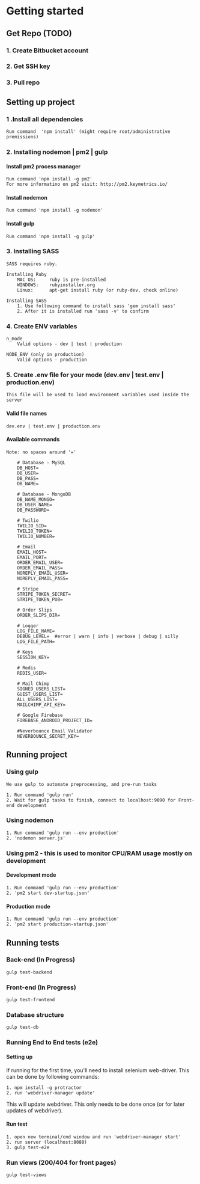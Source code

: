 # Getting started
## Get Repo (TODO)
### 1. Create Bitbucket account
### 2. Get SSH key
### 3. Pull repo

## Setting up project
### 1 .Install all dependencies
	Run command  'npm install' (might require root/administrative premissions)

### 2. Installing nodemon | pm2 | gulp
#### Install pm2 process manager
	Run command 'npm install -g pm2'
	For more informatino on pm2 visit: http://pm2.keymetrics.io/

#### Install nodemon
	Run command 'npm install -g nodemon'

#### Install gulp
	Run command 'npm install -g gulp'

### 3. Installing SASS
	SASS requires ruby.

	Installing Ruby
		MAC OS:  	ruby is pre-installed
		WINDOWS:	rubyinstaller.org
		Linux:		apt-get install ruby (or ruby-dev, check online)

	Installing SASS
		1. Use following command to install sass 'gem install sass'
		2. After it is installed run 'sass -v' to confirm
	

### 4. Create ENV variables 
	n_mode
		Valid options - dev | test | production
	
	NODE_ENV (only in production)
		Valid options - production

### 5. Create .env file for your mode (dev.env | test.env | production.env)
	This file will be used to load environment variables used inside the server
#### Valid file names
	dev.env | test.env | production.env

#### Available commands
	Note: no spaces around '='

		# Database - MySQL
		DB_HOST=
		DB_USER=
		DB_PASS=
		DB_NAME=

		# Database - MongoDB
		DB_NAME_MONGO=
		DB_USER_NAME=
		DB_PASSWORD=

		# Twilio
		TWILIO_SID=
		TWILIO_TOKEN=
		TWILIO_NUMBER=

		# Email
		EMAIL_HOST=
		EMAIL_PORT=
		ORDER_EMAIL_USER=
		ORDER_EMAIL_PASS=
		NOREPLY_EMAIL_USER=
		NOREPLY_EMAIL_PASS=

		# Stripe
		STRIPE_TOKEN_SECRET=
		STRIPE_TOKEN_PUB=
		
		# Order Slips
		ORDER_SLIPS_DIR=
		
		# Logger
		LOG_FILE_NAME=
		DEBUG_LEVEL=  #error | warn | info | verbose | debug | silly 
		LOG_FILE_PATH=

		# Keys
		SESSION_KEY=

		# Redis
		REDIS_USER=

		# Mail Chimp
		SIGNED_USERS_LIST=
		GUEST_USERS_LIST=
		ALL_USERS_LIST=
		MAILCHIMP_API_KEY=

		# Google Firebase
		FIREBASE_ANDROID_PROJECT_ID=

		#Neverbounce Email Validator
		NEVERBOUNCE_SECRET_KEY=

## Running project
### Using gulp
	We use gulp to automate preprocessing, and pre-run tasks

	1. Run command 'gulp run'
	2. Wait for gulp tasks to finish, connect to localhost:9090 for Front-end development

### Using nodemon
	1. Run command 'gulp run --env production'
	2. 'nodemon server.js'

### Using pm2 - this is used to monitor CPU/RAM usage mostly on development
#### Development mode
	1. Run command 'gulp run --env production'
	2. 'pm2 start dev-startup.json'
#### Production mode
	1. Run command 'gulp run --env production'
	2. 'pm2 start production-startup.json'


## Running tests 
### Back-end (In Progress)
	gulp test-backend

### Front-end (In Progress)
	gulp test-frontend

### Database structure
	gulp test-db

### Running End to End tests (e2e)
#### Setting up 
If running for the first time, you'll need to install selenium web-driver. This can be done by following commands:

	1. npm install -g protractor
	2. run 'webdriver-manager update'

This will update webdriver. This only needs to be done once (or for later updates of webdriver).

#### Run test
	1. open new terminal/cmd window and run 'webdriver-manager start'
	2. run server (localhost:8080)
	3. gulp test-e2e

### Run views (200/404 for front pages)
	gulp test-views